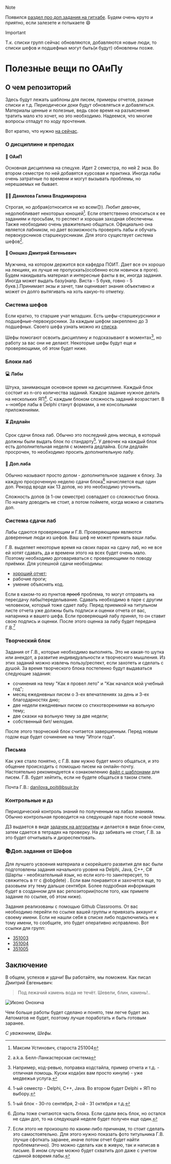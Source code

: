 > [!NOTE]
> Появился [раздел про доп.задания на гитхабе](https://github.com/PIvchanskaya/Docs#books%D0%B4%D0%BE%D0%BF%D0%B7%D0%B0%D0%B4%D0%B0%D0%BD%D0%B8%D1%8F-%D0%BE%D1%82-%D1%88%D0%B5%D1%84%D0%BE%D0%B2). Будем очень круто и приятно, если залезете и потыкаете :smile: 

> [!IMPORTANT]
> Т.к. списки групп сейчас обновляются, добавляются новые люди, то списки шефов и подшефных могут быть(и будут) обновлены позже.

# Полезные вещи по ОАиПу
## О чем репозиторий
Здесь будут лежать шаблоны для писем, примеры отчетов, разные списки и т.д. Периодически доки будут обновляться и добавляться. Материалы ценные и полезные, ведь свое время на разъяснения тратить мало кто хочет, но это необходимо. Надеемся, что многие вопросы отпадут по ходу прочтения.

Вот кратко, что нужно [на сейчас](Необходимое.docx).
### О дисциплине и преподах
#### :circus_tent: ОАиП 
Основная дисциплина на спецухе. Идет 2 семестра, по ней 2 экза. Во втором семестре по ней добавятся курсовая и практика. Иногда лабы очень затратные по времени и могут вызывать проблемы, но нерешаемых не бывает.
#### :woman_shrugging: Данилова Галина Владимировна
Строгая, но добрая(относится не ко всем:upside_down_face:). Любит девочек, недолюбливает некоторых юношей[^1]. Если ответственно относиться к ее заданиям и просьбам, то респект и хорошая заходная обеспечены. Также необходимо очень уважительно общаться. Официально она является лабником, но дает возможность проверять лабы и обучать первокурсников старшекурсникам. Для этого существует система шефов[^2].
#### :bearded_person: Оношко Дмитрий Евгеньевич 
Мужчина, на котором держится вся кафедра ПОИТ. Дает все оч хорошо на лекциях, их лучше не пропускать(особенно если новичок в проге). Будем накидывать материал и интересные факты в вк, иногда задания. Иногда может выдать базу(напр. Виста - 5 букв, говно - 5 букв.).Принимает экзы и зачет, там оценивает знания объективно и может оч долго вытягивать на хоть какую-то отметку.  
### Система шефов
Если кратко, то старшие учат младших. Есть шефы-старшекурсники и подшефные-первокурсники. За каждым шефом закреплено до 3 подшефных. Своего шефа узнать можно из [списка](Шефы.xlsx). 

Шефы помогают освоить дисциплину и подсказывают в моментах[^3], но работу за вас они не делают. Некоторые шефы будут еще и проверяющими, об этом будет ниже.
### Блоки лаб
#### :computer: Лабы 
Штука, занимающая основное время на дисциплине. Каждый блок состоит из n-ого количества заданий. Каждое задание нужное делать на нескольких ЯП[^4]. С каждым блоком сложность заданий возрастает. В +-ноябре лабы в Delphi станут формами, а не консольными приложениями.
#### :hourglass_flowing_sand: Дедлайн 
Срок сдачи блока лаб. Обычно это последний день месяца, в который должны были выдать блок по стандарту[^5]. У девочек на каждый блок есть дополнительная неделя с момента дедлайна. Если дедлайн просрочен, то необходимо просить дополнительную лабу.
#### :gift: Доп.лаба 
Обычно называют просто допом - дополнительное задание к блоку. За каждую просроченную неделю сдачи блока[^6] начисляется еще один доп. Рекорд вроде как 13 допов, но это необходимо уточнить. 

Сложность допов (в 1-ом семестре) совпадает со сложностью блока. По началу доводить не стоит, а потом поймете, когда можно и схватить доп.  
### Система сдачи лаб
Лабы сдаются проверяющим и Г.В. Проверяющими являются доверенные люди из шефов. Ваш шеф не может примать ваши лабы.

Г.В. выделяет некоторые время на своих парах на сдачу лаб, но не все ей хотят сдавать, да и времени этого на всех будет очень мало. Поэтому необходимо договариваться с проверяющими по поводу приёмки. 
Для успешной сдачи необходимы:
- [хороший отчет](Отчеты);
- рабочие проги;
- умение объяснять код.

Если в каком-то из пунктов ~~проеб~~ проблема, то могут отправить на пересдачу лабы/переделывание. Сдавать необходимо в паре с другим человеком, который тоже сдает лабу. Перед приемкой на титульном листе отчета уже должны быть подписи и оценки отчета от вас, напарника и вашего шефа. Если проверяющий лабу принял, то он ставит свою подпись и оценки. После этого оценка за лабу будет передана Г.В.[^7]
### Творческий блок
Задания от Г.В., которые необходимо выполнять. Это не какая-то шутка или анекдот, а развитие индивидуальности и творческого мышления. Из этих заданий можно извлечь пользу/респект, если захотеть и сделать с душой. За время творческого блока постепенно будут выдаваться следующие задания:
- сочинения на тему "Как я провел лето" и "Как начался мой учебный год";
- месяц ежедневных писем о 3-ех впечатлениях за день и 3-ех благодарностях дню;
- две недели ежедневных писем со стихотворениями на вольную тему;
- две сказки на вольную тему за две недели;
- собственный бит/ мелодия.

После этого творческий блок считается завершенным. Перед новым годом еще будет сочинение на тему "Итоги года".
### Письма 
Как уже стало понятно, с Г.В. вам нужно будет много общаться, и это общение происходить с помощью писем на онлайн-почту. Настоятельно рекомендуется к ознакомлению [файл с шаблонами](Письма.docx) для писем. Г.В. будет хейтить, если не будете общаться в таком стиле.

Почта Г.В.: danilova_poit@bsuir.by
### Контрольные и дз
Периодический контроль знаний по полученным на лабах знаниям. Обычно контрольная проводится на следующей паре после новой темы. 

ДЗ выдается в виде [задачек на алгоритмы](Задачи.docx) и делается в виде блок-схем, затем сдается в тетрадях на проверку. На дз забивать не стоит, Г.В. за это будет отчитывать и дизреспектовать.

### :books:Доп.задания от Шефов
Для лучшего усвоения материала и скорейшего развития для вас были подготовлены задания начального уровня на Delphi, Java, C++, C#(Шарпы - необязательный язык, но если кого-то заинтересует, то свяжитесь в тг с @obgdete) . Если вам понравится и захочется еще, то разовьем эту тему дальше сентября. Более подробная информация будет в созданном для вас репозитории(после того, как примете задание по ссылке, об этом ниже).

Задания реализованы с помощью Github Classrooms. От вас необходимо перейти по ссылке вашей группы и привязать аккаунт к своему имени. Если не нашли себя в списке либо подключились не к тому имени, то сообщите, это будет оперативно исправлено. Вот ссылки для групп:
- [351003](https://classroom.github.com/a/SIxA0KNd)
- [351004](https://classroom.github.com/a/QzrWIxjH)
- [351005](https://classroom.github.com/a/LZcGxtjG)
## Заключение
В общем, успехов и удачи! Вы работайте, мы поможем. Как писал Дмитрий Евгеньевич: 

> Под лежачий камень вода не течёт. Шевели, блин, камень!..

![Иконо Онохича](\assets\images\God_Of_Ass_embler.png)

Чем больше работы будет сделано и понято, тем легче будет экз. Автоматов не будет, поэтому лучше поработать и быть готовым заранее.

*С уважением, Шефы.*

[^1]: Максим Устинович, староста 251004
[^2]: a.k.a. Белл-Ланкастерская система
[^3]: Например, код-ревью, поправка кодстайла, пример отчета и т.д. - отличная помощь. Куски кода(их вам просто кинули) - уже медвежья услуга.
[^4]: 1-ый семестр - Delphi, C++, Java. Во втором будет Delphi + ЯП по выбору.
[^5]: 1-ый блок - 30-го сентября, 2-ой - 31 октября и т.д.
[^6]: Допы тоже считаются часть блока. Если сдали весь блок, но остался не сдан доп, то на следующей неделе будет получен еще один.
[^7]: Если этого не произошло по каким-либо причинам, то стоит сделать это самостоятельно. Для этого нужно показать фото титульника Г.В.(лучше сфоткать заранее, иначе потом отчет будет найти проблематично). Это можно сделать как в живую, так и написав в письме. В ином случае можно будет схватить доп даже с учетом сданной вовремя лабы.
